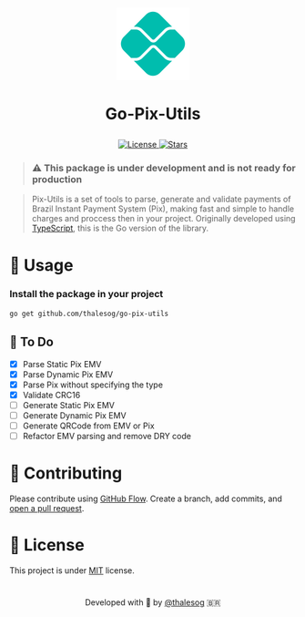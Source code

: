 <p align="center"><img alt="pix-utils" src="./assets/logo-pix.png" width="128px" /></p>

# <p align="center">Go-Pix-Utils<p>

<p align="center">
  <a
    href="https://github.com/thalesog/go-pix-utils/blob/master/LICENSE"
    target="blank"
  >
    <img
      src="https://img.shields.io/github/license/thalesog/go-pix-utils?style=for-the-badge&color=blueviolet"
      alt="License"
    />
  </a>
  <a href="https://github.com/thalesog/go-pix-utils/stargazers" target="blank">
    <img
      src="https://img.shields.io/github/stars/thalesog/go-pix-utils?style=for-the-badge&color=blueviolet"
      alt="Stars"
    />
  </a>
</p>

> ### ⚠️ This package is under development and is not ready for production

> Pix-Utils is a set of tools to parse, generate and validate payments of Brazil Instant Payment System (Pix), making fast and simple to handle charges and proccess then in your project. Originally developed using [TypeScript](https://github.com/thalesog/pix-utils), this is the Go version of the library.

# 🚀 Usage

### Install the package in your project

```sh
go get github.com/thalesog/go-pix-utils
```

## 📍 To Do

- [x] Parse Static Pix EMV
- [X] Parse Dynamic Pix EMV
- [X] Parse Pix without specifying the type
- [X] Validate CRC16
- [ ] Generate Static Pix EMV
- [ ] Generate Dynamic Pix EMV
- [ ] Generate QRCode from EMV or Pix
- [ ] Refactor EMV parsing and remove DRY code

# 🍰 Contributing

Please contribute using [GitHub Flow](https://guides.github.com/introduction/flow). Create a branch, add commits, and [open a pull request](https://github.com/thalesog/go-pix-utils/compare).

# 📝 License

This project is under [MIT](https://github.com/thalesog/go-pix-utils/blob/master/LICENSE) license.

#

<p align="center">
 Developed with 💚 by <a href="https://github.com/thalesog">@thalesog</a> 🇧🇷
</p>
